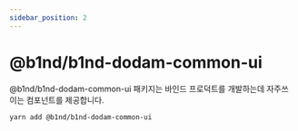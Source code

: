 ```yaml
---
sidebar_position: 2
---
```


# @b1nd/b1nd-dodam-common-ui

@b1nd/b1nd-dodam-common-ui 패키지는 바인드 프로덕트를 개발하는데 자주쓰이는 컴포넌트를 제공합니다.

```bash
yarn add @b1nd/b1nd-dodam-common-ui
```
